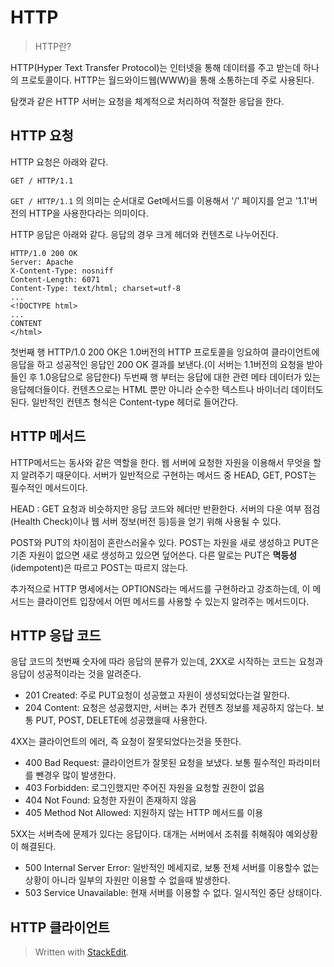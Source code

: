 # HTTP

>HTTP란?

HTTP(Hyper Text Transfer Protocol)는 인터넷을 통해 데이터를 주고 받는데 하나의 프로토콜이다. HTTP는 월드와이드웹(WWW)을 통해 소통하는데 주로 사용된다. 

탐캣과 같은 HTTP 서버는 요청을 체계적으로 처리하여 적절한 응답을 한다. 

## HTTP 요청

HTTP 요청은 아래와 같다.
```
GET / HTTP/1.1
```
`GET / HTTP/1.1` 의 의미는 순서대로 Get메서드를 이용해서 '/' 페이지를 얻고 '1.1'버전의 HTTP을 사용한다라는 의미이다. 

HTTP 응답은 아래와 같다. 응답의 경우 크게 헤더와 컨텐츠로 나누어진다. 
```
HTTP/1.0 200 OK
Server: Apache
X-Content-Type: nosniff
Content-Length: 6071
Content-Type: text/html; charset=utf-8
...
<!DOCTYPE html>
...
CONTENT
</html>
```

첫번째 행 HTTP/1.0 200 OK은 1.0버전의 HTTP 프로토콜을 잉요하여 클라이언트에 응답을 하고 성공적인 응답인 200 OK 결과를 보낸다.(이 서버는 1.1버전의 요청을 받아들인 후 1.0응답으로 응답한다)
두번째 행 부터는 응답에 대한 관련 메타 데이터가 있는 응답헤더들이다. 
컨텐츠으로는 HTML 뿐만 아니라 순수한 텍스트나 바이너리 데이터도 된다. 일반적인 컨텐츠 형식은 Content-type 헤더로 들어간다. 

## HTTP 메서드

HTTP메서드는 동사와 같은 역할을 한다. 웹 서버에 요청한 자원을 이용해서 무엇을 할지 알려주기 때문이다.  서버가 일반적으로 구현하는 메서드 중 HEAD, GET, POST는 필수적인 메서드이다. 

HEAD
: GET 요청과 비슷하지만 응답 코드와 헤더만 반환한다. 서버의 다운 여부 점검(Health Check)이나 웹 서버 정보(버전 등)등을 얻기 위해 사용될 수 있다.  

POST와 PUT의 차이점이 혼란스러울수 있다. POST는 자원을 새로 생성하고 PUT은 기존 자원이 없으면 새로 생성하고 있으면 덮어쓴다. 다른 말로는 PUT은 **멱등성**(idempotent)은 따르고 POST는 따르지 않는다. 

추가적으로 HTTP 명세에서는 OPTIONS라는 메서드를 구현하라고 강조하는데, 이 메서드는 클라이언트 입장에서 어떤 메서드를 사용할 수 있는지 알려주는 메서드이다. 

## HTTP 응답 코드

응답 코드의 첫번째 숫자에 따라 응답의 분류가 있는데, 2XX로 시작하는 코드는 요청과 응답이 성공적이라는 것을 알려준다. 

* 201 Created: 주로 PUT요청이 성공했고 자원이 생성되었다는걸 말한다.
* 204 Content: 요청은 성공했지만, 서버는 추가 컨텐츠 정보를 제공하지 않는다. 보통 PUT, POST, DELETE에 성공했을때 사용한다.

4XX는 클라이언트의 에러, 즉 요청이 잘못되었다는것을 뜻한다. 
* 400 Bad Request: 클라이언트가 잘못된 요청을 보냈다. 보통 필수적인 파라미터를 뺀경우 많이 발생한다.
* 403 Forbidden: 로그인했지만 주어진 자원을 요청할 권한이 없음
* 404 Not Found: 요청한 자원이 존재하지 않음
* 405 Method Not Allowed: 지원하지 않는 HTTP 메서드를 이용

5XX는 서버측에 문제가 있다는 응답이다. 대개는 서버에서 조취를 취해줘야 예외상황이 해결된다. 

* 500 Internal Server Error: 일반적인 메세지로, 보통 전체 서버를 이용할수 없는 상황이 아니라 일부의 자원만 이용할 수 없을때 발생한다.
* 503 Service Unavailable: 현재 서버를 이용할 수 없다. 일시적인 중단 상태이다. 

## HTTP 클라이언트




  


> Written with [StackEdit](https://stackedit.io/).
<!--stackedit_data:
eyJoaXN0b3J5IjpbMjQwMjI4OTAyLC0xODMyOTg1Mzc4LDczMD
k5ODExNl19
-->